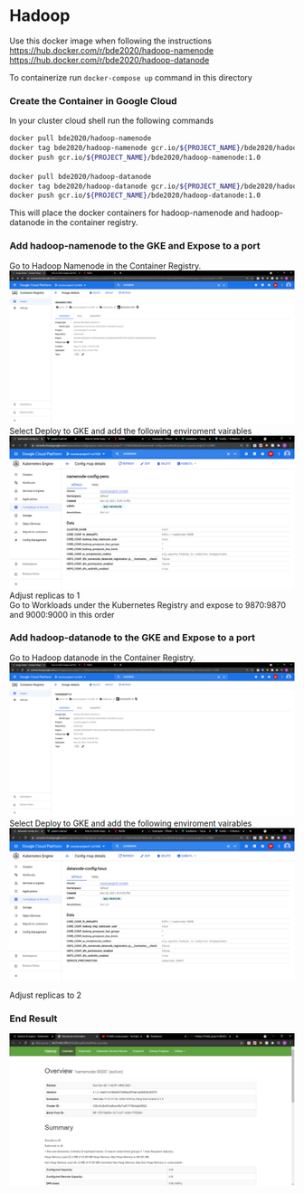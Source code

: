 # Hadoop

Use this docker image when following the instructions<br>
https://hub.docker.com/r/bde2020/hadoop-namenode
https://hub.docker.com/r/bde2020/hadoop-datanode


To containerize run `docker-compose up` command in this directory


### Create the Container in Google Cloud
In your cluster cloud shell run the following commands
```bash
docker pull bde2020/hadoop-namenode
docker tag bde2020/hadoop-namenode gcr.io/${PROJECT_NAME}/bde2020/hadoop-namenode:1.0
docker push gcr.io/${PROJECT_NAME}/bde2020/hadoop-namenode:1.0

docker pull bde2020/hadoop-datanode
docker tag bde2020/hadoop-datanode gcr.io/${PROJECT_NAME}/bde2020/hadoop-datanode:1.0
docker push gcr.io/${PROJECT_NAME}/bde2020/hadoop-datanode:1.0
```
This will place the docker containers for hadoop-namenode and hadoop-datanode in the container registry.

### Add hadoop-namenode to the GKE and Expose to a port
Go to Hadoop Namenode in the Container Registry.
![Alt text](https://github.com/atr34/CS1660_project1/blob/main/Images/NamenodeContainer.png)
Select Deploy to GKE and add the following enviroment vairables
![Alt text](https://github.com/atr34/CS1660_project1/blob/main/Images/NameNodeEnvironmentVariables.png)
Adjust replicas to 1 <br>
Go to Workloads under the Kubernetes Registry and expose to 9870:9870 and 9000:9000 in this order

### Add hadoop-datanode to the GKE and Expose to a port
Go to Hadoop datanode in the Container Registry. <br> 
![Alt text](https://github.com/atr34/CS1660_project1/blob/main/Images/DatanodeContainer.png)
Select Deploy to GKE and add the following enviroment vairables
![Alt text](https://github.com/atr34/CS1660_project1/blob/main/Images/DatanodeEnvironmentVariables.png)



Adjust replicas to 2
### End Result
![Alt text](https://github.com/atr34/CS1660_project1/blob/main/Images/HadoopImage.png)
